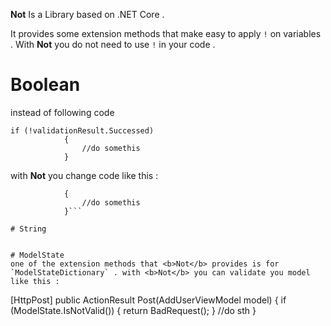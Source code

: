 <b>Not</b> Is a Library based on .NET Core .

It provides some extension methods that make easy to apply `!` on  variables . With <b>Not</b> you do not need to use `!` in your code .


# Boolean
instead of following code 

``` 
if (!validationResult.Successed)
            {
                //do somethis
            }
```
with <b>Not</b> you change code like this :


``` if (!validationResult.Successed)
            {
                //do somethis
            }```
            
# String

            
# ModelState
one of the extension methods that <b>Not</b> provides is for `ModelStateDictionary` . with <b>Not</b> you can validate you model like this :
```
[HttpPost]
        public ActionResult Post(AddUserViewModel model)
        {
            if (ModelState.IsNotValid())
            {
                return BadRequest();
            }
            //do sth
        }

```
